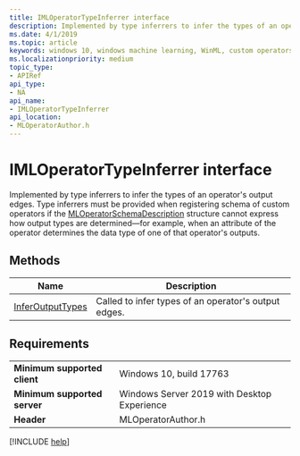 ```yaml
---
title: IMLOperatorTypeInferrer interface
description: Implemented by type inferrers to infer the types of an operator's output edges.
ms.date: 4/1/2019
ms.topic: article
keywords: windows 10, windows machine learning, WinML, custom operators, IMLOperatorTypeInferrer
ms.localizationpriority: medium
topic_type:
- APIRef
api_type:
- NA
api_name:
- IMLOperatorTypeInferrer
api_location:
- MLOperatorAuthor.h
---
```


# IMLOperatorTypeInferrer interface

Implemented by type inferrers to infer the types of an operator's output edges. Type inferrers must be provided when registering schema of custom operators if the [MLOperatorSchemaDescription](MLOperatorSchemaDescription.md) structure cannot express how output types are determined&mdash;for example, when an attribute of the operator determines the data type of one of that operator's outputs.

## Methods

| Name | Description |
|------|-------------|
| [InferOutputTypes](IMLOperatorTypeInferrer_InferOutputTypes.md) | Called to infer types of an operator's output edges. |

## Requirements

| | |
|-|-|
| **Minimum supported client** | Windows 10, build 17763 |
| **Minimum supported server** | Windows Server 2019 with Desktop Experience |
| **Header** | MLOperatorAuthor.h |

[!INCLUDE [help](../../includes/get-help.md)]

